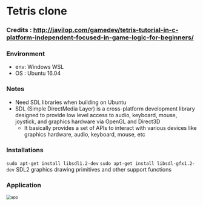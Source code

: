 # Tetris clone
### Credits : http://javilop.com/gamedev/tetris-tutorial-in-c-platform-independent-focused-in-game-logic-for-beginners/

### Environment
* env: Windows WSL
* OS : Ubuntu 16.04

### Notes
* Need SDL libraries when building on Ubuntu
* SDL (Simple DirectMedia Layer) is a cross-platform development library designed to provide low level access to audio, keyboard, mouse, joystick, and graphics hardware via OpenGL and Direct3D
  * It basically provides a set of APIs to interact with various devices like graphics hardware, audio, keyboard, mouse, etc

### Installations
```sudo apt-get install libsdl1.2-dev```
```sudo apt-get install libsdl-gfx1.2-dev```
  SDL2 graphics drawing primitives and other support functions

### **Application**

<img src="./img/app.PNG" alt="app" style="zoom:75%;" />